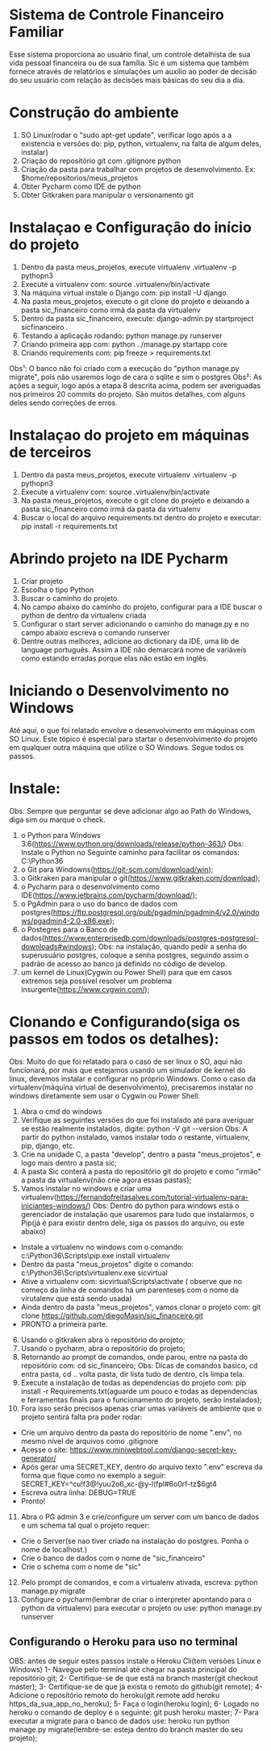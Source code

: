 # Sistema de Controle Financeiro Familiar

Esse sistema proporciona ao usuário final, um controle detalhista de sua vida pessoal financeira ou de sua família.
Sic é um sistema que também fornece através de relatórios e simulações um auxílio ao poder de decisão do seu usuário
com relação às decisões mais básicas do seu dia a dia.


# Construção do ambiente

1. SO Linux(rodar o "sudo apt-get update", verificar logo após a a existencia e versões do: pip, python, virtualenv,
 na falta de algum deles, instalar)
2. Criação do repositório git com .gitignore python
3. Criação da pasta para trabalhar com projetos de desenvolvimento. Ex: $home/repositorios/meus_projetos
4. Obter Pycharm como IDE de python
5. Obter Gitkraken para manipular o versionamento git


# Instalaçao e Configuração do início do projeto

1. Dentro da pasta meus_projetos, execute virtualenv .virtualenv -p pythopn3
2. Execute a virtualenv com: source .virtualenv/bin/activate
3. Na máquina virtual instale o Django com: pip install -U django
4. Na pasta meus_projetos, execute o git clone do projeto e deixando a pasta sic_financeiro como irmã da pasta da virtualenv
5. Dentro da pasta sic_financeiro, execute: django-admin.py startproject sicfinanceiro .
6. Testando a aplicação rodando: python manage.py runserver
7. Criando primeira app com: python ../manage.py startapp core
8. Criando requirements com: pip freeze > requirements.txt

Obs¹: O banco não foi criado com a execução do "python manage.py migrate", pois não usaremos logo de cara o sqlite e sim o postgres
Obs²: As ações a seguir, logo após a etapa 8 descrita acima, podem ser averiguadas nos primeiros 20 commits do projeto.
São muitos detalhes, com alguns deles sendo correções de erros.


# Instalaçao do projeto em máquinas de terceiros

1. Dentro da pasta meus_projetos, execute virtualenv .virtualenv -p pythopn3
2. Execute a virtualenv com: source .virtualenv/bin/activate
3. Na pasta meus_projetos, execute o git clone do projeto e deixando a pasta sic_financeiro como irmã da pasta da virtualenv
4. Buscar o local do arquivo requirements.txt dentro do projeto e executar: pip install -r requirements.txt


# Abrindo projeto na IDE Pycharm

1. Criar projeto
2. Escolha o tipo Python
3. Buscar o caminho do projeto.
4. No campo abaixo do caminho do projeto, configurar para a IDE buscar o python de dentro da virtualenv criada
5. Configurar o start server adicionando o caminho do manage.py e no campo abaixo escreva o comando runserver
6. Dentre outras melhores, adicione ao dictionary da IDE, uma lib de language português. Assim a IDE não demarcará
nome de variáveis como estando erradas porque elas não estão em inglês.


# Iniciando o Desenvolvimento no Windows

Até aqui, o que foi relatado envolve o desenvolvimento em máquinas com SO Linux. Este tópico é especial para startar o desenvolvimento do projeto em qualquer outra máquina que utilize o SO Windows. Segue todos os passos.

# Instale:
Obs: Sempre que perguntar se deve adicionar algo ao Path do Windows, diga sim ou marque o check.
1. o Python para Windows 3.6(https://www.python.org/downloads/release/python-363/)
Obs: Instale o Python no Seguinte caminho para facilitar os comandos: C:\Python36
2. o Git para Windowns(https://git-scm.com/download/win);
3. o Gitkraken para manipular o git(https://www.gitkraken.com/download); 
4. o Pycharm para o desenvolvimento como IDE(https://www.jetbrains.com/pycharm/download/); 
5. o PgAdmin para o uso do banco de dados com postgres(https://ftp.postgresql.org/pub/pgadmin/pgadmin4/v2.0/windows/pgadmin4-2.0-x86.exe);
6. o Postegres para o Banco de dados(https://www.enterprisedb.com/downloads/postgres-postgresql-downloads#windows);
Obs: na instalação, quando pedir a senha do superusuário postgres, coloque a senha postgres, seguindo assim o padrão de acesso ao banco já definido no código de develop.
7. um kernel de Linux(Cygwin ou Power Shell) para que em casos extremos seja possível resolver um problema insurgente(https://www.cygwin.com/);

# Clonando e Configurando(siga os passos em todos os detalhes):
Obs: Muito do que foi relatado para o caso de ser linux o SO, aqui não funcionará, por mais que estejamos usando um simulador de kernel do linux, devemos instalar e configurar no próprio Windows. Como o caso da virtualenv(máquina virtual de desenvolvimento), precisaremos instalar no windows diretamente sem usar o Cygwin ou Power Shell.
1. Abra o cmd do windows
2. Verifique as seguintes versões do que foi instalado até para averiguar se estão realmente instalados, digite:
python -V
git --version
Obs: A partir do python instalado, vamos instalar todo o restante, virtualenv, pip, django, etc.
3. Crie na unidade C, a pasta "develop", dentro a pasta "meus_projetos", e logo mais dentro a pasta sic;
4. A pasta Sic conterá a pasta do repositório git do projeto e como "irmão" a pasta da virtualenv(não crie agora essas pastas);
5. Vamos instalar no windows e criar uma virtualenv(https://fernandofreitasalves.com/tutorial-virtualenv-para-iniciantes-windows/)
Obs: Dentro do python para windows está o gerenciador de instalação que usaremos para tudo que instalarmos, o Pip(já é para existir dentro dele, siga os passos do arquivo, ou este abaixo)
 - Instale a virtualenv no windows com o comando: c:\Python36\Scripts\pip.exe install virtualenv
 - Dentro da pasta "meus_projetos" digite o comando: c:\Python36\Scripts\virtualenv.exe sicvirtual
 - Ative a virtualenv com: sicvirtual\Scripts\activate ( observe que no começo da linha de comandos há um parenteses com o nome da virutalenv que está sendo usada)
 - Ainda dentro da pasta "meus_projetos", vamos clonar o projeto com: git clone https://github.com/diegoMasin/sic_financeiro.git
 - PRONTO a primeira parte.
 6. Usando o gitkraken abra o repositório do projeto;
 7. Usando o pycharm, abra o repositório do projeto;
 8. Retornando ao prompt de comandos, onde parou, entre na pasta do repositório com: cd sic_financeiro;
 Obs: Dicas de comandos basico, cd entra pasta, cd .. volta pasta, dir lista tudo de dentro, cls limpa tela.
 9. Execute a instalação de todas as dependencias do projeto com: pip install -r Requirements.txt(aguarde um pouco e todas as dependencias e ferramentas finais para o funcionamento do projeto, serão instalados);
10. Fora isso serão precisos apenas criar umas variáveis de ambiente que o projeto sentirá falta pra poder rodar:
 - Crie um arquivo dentro da pasta do repositório de nome ".env", no mesmo nível de arquivos como .gitignore
 - Acesse o site: https://www.miniwebtool.com/django-secret-key-generator/
 - Após gerar uma SECRET_KEY, dentro do arquivo texto ".env" escreva da forma que fique como no exemplo a seguir: SECRET_KEY=^cu!f3@!yuu2$%4u8)zw!$o6_xc-@y-l(fpl#6o0rf-tz$6gt4
 - Escreva outra linha: DEBUG=TRUE
 - Pronto!
11. Abra o PG admin 3 e crie/configure um server com um banco de dados e um schema tal qual o projeto requer:
 - Crie o Server(se nao tiver criado na instalação do postgres. Ponha o nome de localhost.)
 - Crie o banco de dados com o nome de "sic_financeiro"
 - Crie o schema com o nome de "sic"
12. Pelo prompt de comandos, e com a virtualenv ativada, escreva: python manage.py migrate 
13. Configure o pycharm(lembrar de criar o interpreter apontando para o python da virtualenv) para executar o projeto ou use: python manage.py runserver


## Configurando o Heroku para uso no terminal
OBS: antes de seguir estes passos instale o Heroku Cli(tem versões Linux e Windows)
1- Navegue pelo terminal até chegar na pasta principal do repositório git;
2- Certifique-se de que está na branch master(git checkout master);
3- Certifique-se de que já exista o remoto do github(git remote);
4- Adicione o reposítório remoto do heroku(git remote add heroku https_da_sua_app_no_heroku);
5- Faça o login(heroku login);
6- Logado no heroku o comando de deploy é o seguinte: git push heroku master;
7- Para executar a migrate para o banco de dados use: heroku run python manage.py migrate(lembre-se: esteja dentro do branch master do seu projeto);

